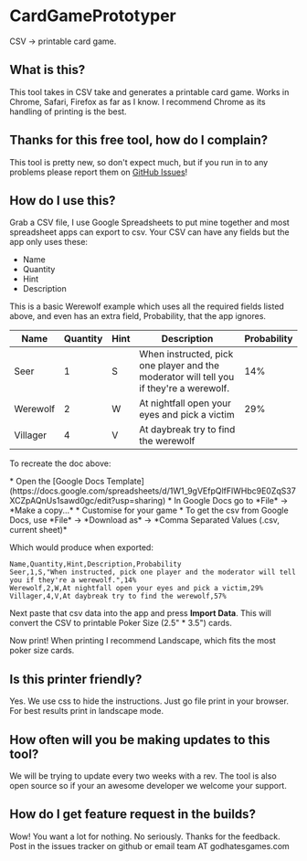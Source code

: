 # CardGamePrototyper

CSV -> printable card game.

## What is this?

This tool takes in CSV take and generates a printable card game. Works in Chrome, Safari, Firefox as far as I know. I recommend Chrome as its handling of printing is the best.

## Thanks for this free tool, how do I complain?

This tool is pretty new, so don't expect much, but if you run in to any problems please report them on [GitHub Issues](https://github.com/astrism/CardGamePrototyper/issues)!

## How do I use this?

Grab a CSV file, I use Google Spreadsheets to put mine together and most spreadsheet apps can export to csv. Your CSV can have any fields but the app only uses these:

* Name
* Quantity
* Hint
* Description

This is a basic Werewolf example which uses all the required fields listed above, and even has an extra field, Probability, that the app ignores.

| Name     | Quantity | Hint | Description                                                                             | Probability |
|----------|----------|------|-----------------------------------------------------------------------------------------|-------------|
| Seer     | 1        | S    | When instructed, pick one player and the moderator will tell you if they're a werewolf. | 14%         |
| Werewolf | 2        | W    | At nightfall open your eyes and pick a victim                                           | 29%         |
| Villager | 4        | V    | At daybreak try to find the werewolf                                                    |             |

<p>To recreate the doc above:</p>
* Open the [Google Docs Template](https://docs.google.com/spreadsheets/d/1W1_9gVEfpQlfFlWHbc9E0ZqS37XCZpAQnUs1sawd0gc/edit?usp=sharing)
* In Google Docs go to *File* -> *Make a copy...*
* Customise for your game
* To get the csv from Google Docs, use *File* -> *Download as* -> *Comma Separated Values (.csv, current sheet)*

Which would produce when exported:

```csv
Name,Quantity,Hint,Description,Probability
Seer,1,S,"When instructed, pick one player and the moderator will tell you if they're a werewolf.",14%
Werewolf,2,W,At nightfall open your eyes and pick a victim,29%
Villager,4,V,At daybreak try to find the werewolf,57%
```

Next paste that csv data into the app and press **Import Data**. This will convert the CSV to printable Poker Size (2.5" * 3.5") cards.

Now print! When printing I recommend Landscape, which fits the most poker size cards.

## Is this printer friendly?
Yes. We use css to hide the instructions. Just go file print in your browser. For best results print in landscape mode.

## How often will you be making updates to this tool?
We will be trying to update every two weeks with a rev. The tool is also open source so if your an awesome developer we welcome your support. 

## How do I get feature request in the builds?
Wow! You want a lot for nothing. No seriously. Thanks for the feedback. Post in the issues tracker on github or email team AT godhatesgames.com